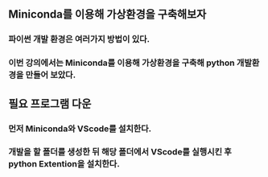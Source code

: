 ## Miniconda를 이용해 가상환경을 구축해보자

### 파이썬 개발 환경은 여러가지 방법이 있다. 
### 이번 강의에서는 Miniconda를 이용해 가상환경을 구축해 python 개발환경을 만들어 보았다.

## 필요 프로그램 다운

### 먼저 Miniconda와 VScode를 설치한다.
### 개발을 할 폴더를 생성한 뒤 해당 폴더에서 VScode를 실행시킨 후 python Extention을 설치한다.
